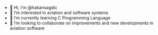 - 👋 Hi, I’m @hakansagdic
- 👀 I’m interested in aviation and software systems
- 🌱 I’m currently learning C Programming Language
- 💞️ I’m looking to collaborate on improvements and new developments in aviation software

<!---
hakansagdic/hakansagdic is a ✨ special ✨ repository because its `README.md` (this file) appears on your GitHub profile.
You can click the Preview link to take a look at your changes.
--->
